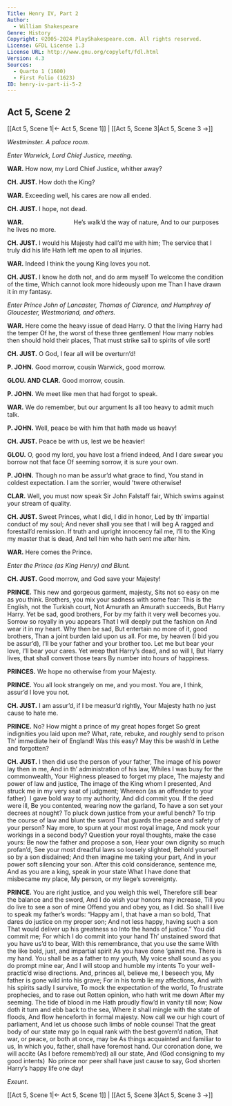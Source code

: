 ```yaml
---
Title: Henry IV, Part 2
Author: 
  - William Shakespeare
Genre: History
Copyright: ©2005-2024 PlayShakespeare.com. All rights reserved.
License: GFDL License 1.3
License URL: http://www.gnu.org/copyleft/fdl.html
Version: 4.3
Sources:
  - Quarto 1 (1600)
  - First Folio (1623)
ID: henry-iv-part-ii-5-2
---
```


## Act 5, Scene 2
[[Act 5, Scene 1|← Act 5, Scene 1]] | [[Act 5, Scene 3|Act 5, Scene 3 →]]

*Westminster. A palace room.*

*Enter Warwick, Lord Chief Justice, meeting.*

**WAR.**
How now, my Lord Chief Justice, whither away?

**CH. JUST.**
How doth the King?

**WAR.**
Exceeding well, his cares are now all ended.

**CH. JUST.**
I hope, not dead.

**WAR.**
        He’s walk’d the way of nature,
And to our purposes he lives no more.

**CH. JUST.**
I would his Majesty had call’d me with him;
The service that I truly did his life
Hath left me open to all injuries.

**WAR.**
Indeed I think the young King loves you not.

**CH. JUST.**
I know he doth not, and do arm myself
To welcome the condition of the time,
Which cannot look more hideously upon me
Than I have drawn it in my fantasy.

*Enter Prince John of Lancaster, Thomas of Clarence, and Humphrey of Gloucester, Westmorland, and others.*

**WAR.**
Here come the heavy issue of dead Harry.
O that the living Harry had the temper
Of he, the worst of these three gentlemen!
How many nobles then should hold their places,
That must strike sail to spirits of vile sort!

**CH. JUST.**
O God, I fear all will be overturn’d!

**P. JOHN.**
Good morrow, cousin Warwick, good morrow.

**GLOU. AND CLAR.**
Good morrow, cousin.

**P. JOHN.**
We meet like men that had forgot to speak.

**WAR.**
We do remember, but our argument
Is all too heavy to admit much talk.

**P. JOHN.**
Well, peace be with him that hath made us heavy!

**CH. JUST.**
Peace be with us, lest we be heavier!

**GLOU.**
O, good my lord, you have lost a friend indeed,
And I dare swear you borrow not that face
Of seeming sorrow, it is sure your own.

**P. JOHN.**
Though no man be assur’d what grace to find,
You stand in coldest expectation.
I am the sorrier, would ’twere otherwise!

**CLAR.**
Well, you must now speak Sir John Falstaff fair,
Which swims against your stream of quality.

**CH. JUST.**
Sweet Princes, what I did, I did in honor,
Led by th’ impartial conduct of my soul;
And never shall you see that I will beg
A ragged and forestall’d remission.
If truth and upright innocency fail me,
I’ll to the King my master that is dead,
And tell him who hath sent me after him.

**WAR.**
Here comes the Prince.

*Enter the Prince (as King Henry) and Blunt.*

**CH. JUST.**
Good morrow, and God save your Majesty!

**PRINCE.**
This new and gorgeous garment, majesty,
Sits not so easy on me as you think.
Brothers, you mix your sadness with some fear:
This is the English, not the Turkish court,
Not Amurath an Amurath succeeds,
But Harry Harry. Yet be sad, good brothers,
For by my faith it very well becomes you.
Sorrow so royally in you appears
That I will deeply put the fashion on
And wear it in my heart. Why then be sad,
But entertain no more of it, good brothers,
Than a joint burden laid upon us all.
For me, by heaven (I bid you be assur’d),
I’ll be your father and your brother too.
Let me but bear your love, I’ll bear your cares.
Yet weep that Harry’s dead, and so will I,
But Harry lives, that shall convert those tears
By number into hours of happiness.

**PRINCES.**
We hope no otherwise from your Majesty.

**PRINCE.**
You all look strangely on me, and you most.
You are, I think, assur’d I love you not.

**CH. JUST.**
I am assur’d, if I be measur’d rightly,
Your Majesty hath no just cause to hate me.

**PRINCE.**
No?
How might a prince of my great hopes forget
So great indignities you laid upon me?
What, rate, rebuke, and roughly send to prison
Th’ immediate heir of England! Was this easy?
May this be wash’d in Lethe and forgotten?

**CH. JUST.**
I then did use the person of your father,
The image of his power lay then in me,
And in th’ administration of his law,
Whiles I was busy for the commonwealth,
Your Highness pleased to forget my place,
The majesty and power of law and justice,
The image of the King whom I presented,
And struck me in my very seat of judgment;
Whereon (as an offender to your father) 
I gave bold way to my authority,
And did commit you. If the deed were ill,
Be you contented, wearing now the garland,
To have a son set your decrees at nought?
To pluck down justice from your awful bench?
To trip the course of law and blunt the sword
That guards the peace and safety of your person?
Nay more, to spurn at your most royal image,
And mock your workings in a second body?
Question your royal thoughts, make the case yours:
Be now the father and propose a son,
Hear your own dignity so much profan’d,
See your most dreadful laws so loosely slighted,
Behold yourself so by a son disdained;
And then imagine me taking your part,
And in your power soft silencing your son.
After this cold considerance, sentence me,
And as you are a king, speak in your state
What I have done that misbecame my place,
My person, or my liege’s sovereignty.

**PRINCE.**
You are right justice, and you weigh this well,
Therefore still bear the balance and the sword,
And I do wish your honors may increase,
Till you do live to see a son of mine
Offend you and obey you, as I did.
So shall I live to speak my father’s words:
“Happy am I, that have a man so bold,
That dares do justice on my proper son;
And not less happy, having such a son
That would deliver up his greatness so
Into the hands of justice.” You did commit me;
For which I do commit into your hand
Th’ unstained sword that you have us’d to bear,
With this remembrance, that you use the same
With the like bold, just, and impartial spirit
As you have done ’gainst me. There is my hand.
You shall be as a father to my youth,
My voice shall sound as you do prompt mine ear,
And I will stoop and humble my intents
To your well-practic’d wise directions.
And, princes all, believe me, I beseech you,
My father is gone wild into his grave;
For in his tomb lie my affections,
And with his spirits sadly I survive,
To mock the expectation of the world,
To frustrate prophecies, and to rase out
Rotten opinion, who hath writ me down
After my seeming. The tide of blood in me
Hath proudly flow’d in vanity till now;
Now doth it turn and ebb back to the sea,
Where it shall mingle with the state of floods,
And flow henceforth in formal majesty.
Now call we our high court of parliament,
And let us choose such limbs of noble counsel
That the great body of our state may go
In equal rank with the best govern’d nation,
That war, or peace, or both at once, may be
As things acquainted and familiar to us,
In which you, father, shall have foremost hand.
Our coronation done, we will accite
(As I before rememb’red) all our state,
And (God consigning to my good intents) 
No prince nor peer shall have just cause to say,
God shorten Harry’s happy life one day!

*Exeunt.*

[[Act 5, Scene 1|← Act 5, Scene 1]] | [[Act 5, Scene 3|Act 5, Scene 3 →]]